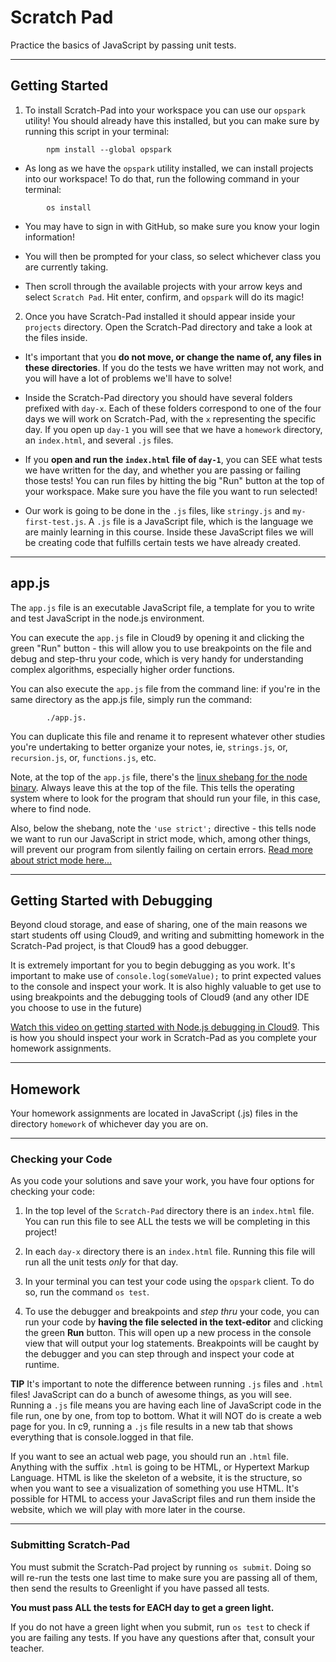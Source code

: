 # Scratch Pad

Practice the basics of JavaScript by passing unit tests.

---

## Getting Started

1. To install Scratch-Pad into your workspace you can use our `opspark` utility! You should already have this installed, but you can make sure by running this script in your terminal:

```
        npm install --global opspark
```

* As long as we have the `opspark` utility installed, we can install projects into our workspace! To do that, run the following command in your terminal: 

```
        os install
```

* You may have to sign in with GitHub, so make sure you know your login information!

* You will then be prompted for your class, so select whichever class you are currently taking.

* Then scroll through the available projects with your arrow keys and select `Scratch Pad`. Hit enter, confirm, and `opspark` will do its magic!

2. Once you have Scratch-Pad installed it should appear inside your `projects` directory. Open the Scratch-Pad directory and take a look at the files inside.

* It's important that you **do not move, or change the name of, any files in these directories**. If you do the tests we have written may not work, and you will have a lot of problems we'll have to solve!

* Inside the Scratch-Pad directory you should have several folders prefixed with `day-x`. Each of these folders correspond to one of the four days we will work on Scratch-Pad, with the `x` representing the specific day. If you open up `day-1` you will see that we have a `homework` directory, an `index.html`, and several `.js` files. 

* If you **open and run the `index.html` file of `day-1`**, you can SEE what tests we have written for the day, and whether you are passing or failing those tests! You can run files by hitting the big "Run" button at the top of your workspace. Make sure you have the file you want to run selected!

* Our work is going to be done in the `.js` files, like `stringy.js` and `my-first-test.js`. A `.js` file is a JavaScript file, which is the language we are mainly learning in this course. Inside these JavaScript files we will be creating code that fulfills certain tests we have already created. 

---

## app.js

The `app.js` file is an executable JavaScript file, a template for you to write and test JavaScript in the node.js environment.

You can execute the `app.js` file in Cloud9 by opening it and clicking the green "Run" button - this will allow you to use breakpoints on the file and debug and step-thru your code, which is very handy for understanding complex algorithms, especially higher order functions.

You can also execute the `app.js` file from the command line: if you're in the same directory as the app.js file, simply run the command:

```
        ./app.js.
```

You can duplicate this file and rename it to represent whatever other studies you're undertaking to better organize your notes, ie, `strings.js`, or, `recursion.js`, or, `functions.js`, etc.

Note, at the top of the `app.js` file, there's the <a href="https://github.com/OperationSpark/javascript-wiki/wiki/Shebang" target="_blank">linux shebang for the node binary</a>. Always leave this at the top of the file.  This tells the operating system where to look for the program that should run your file, in this case, where to find node. 

Also, below the shebang, note the `'use strict';` directive - this tells node we want to run our JavaScript in strict mode, which, among other things, will prevent our program from silently failing on certain errors. <a href="https://developer.mozilla.org/en-US/docs/Web/JavaScript/Reference/Strict_mode" target="_blank">Read more about strict mode here...</a>

---

## Getting Started with Debugging

Beyond cloud storage, and ease of sharing, one of the main reasons we start students off using Cloud9, and writing and submitting homework in the Scratch-Pad project, is that Cloud9 has a good debugger.

It is extremely important for you to begin debugging as you work. It's important to make use of `console.log(someValue);` to print expected values to the console and inspect your work. It is also highly valuable to get use to using breakpoints and the debugging tools of Cloud9 (and any other IDE you choose to use in the future)

<a href="https://docs.c9.io/docs/debugging-your-code" target="_blank">Watch this video on getting started with Node.js debugging in Cloud9</a>. This is how you should inspect your work in Scratch-Pad as you complete your homework assignments.

---

## Homework 

Your homework assignments are located in JavaScript (.js) files in the directory `homework` of whichever day you are on.

---

### Checking your Code

As you code your solutions and save your work, you have four options for checking your code:

1. In the top level of the `Scratch-Pad` directory there is an `index.html` file. You can run this file to see ALL the tests we will be completing in this project!

2. In each `day-x` directory there is an `index.html` file. Running this file will run all the unit tests _only_ for that day.

3. In your terminal you can test your code using the `opspark` client. To do so, run the command `os test`. 

4. To use the debugger and breakpoints and _step thru_ your code, you can run your code by **having the file selected in the text-editor** and clicking the green **Run** button. This will open up a new process in the console view that will output your log statements. Breakpoints will be caught by the debugger and you can step through and inspect your code at runtime.

**TIP** It's important to note the difference between running `.js` files and `.html` files! JavaScript can do a bunch of awesome things, as you will see. Running a `.js` file means you are having each line of JavaScript code in the file run, one by one, from top to bottom. What it will NOT do is create a web page for you. In c9, running a `.js` file results in a new tab that shows everything that is console.logged in that file. 

If you want to see an actual web page, you should run an `.html` file. Anything with the suffix `.html` is going to be HTML, or Hypertext Markup Language. HTML is like the skeleton of a website, it is the structure, so when you want to see a visualization of something you use HTML. It's possible for HTML to access your JavaScript files and run them inside the website, which we will play with more later in the course.

---

### Submitting Scratch-Pad

You must submit the Scratch-Pad project by running `os submit`. Doing so will re-run the tests one last time to make sure you are passing all of them, then send the results to Greenlight if you have passed all tests. 

**You must pass ALL the tests for EACH day to get a green light.**

If you do not have a green light when you submit, run `os test` to check if you are failing any tests. If you have any questions after that, consult your teacher.